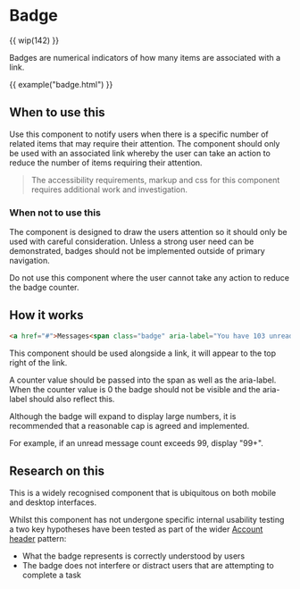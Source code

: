 # Badge

{{ wip(142) }}

Badges are numerical indicators of how many items are associated with a link.

{{ example("badge.html") }}

## When to use this
Use this component to notify users when there is a specific number of related items that may require their attention. The component should only be used with an associated link whereby the user can take an action to reduce the number of items requiring their attention.

> The accessibility requirements, markup and css for this component requires additional work and investigation.

### When not to use this
The component is designed to draw the users attention so it should only be used with careful consideration. Unless a strong user need can be demonstrated, badges should not be implemented outside of primary navigation. 

Do not use this component where the user cannot take any action to reduce the badge counter.

## How it works 
```html
<a href="#">Messages<span class="badge" aria-label="You have 103 unread messages">99+</span></a>
```

This component should be used alongside a link, it will appear to the top right of the link.

A counter value should be passed into the span as well as the aria-label. When the counter value is 0 the badge should not be visible and the aria-label should also reflect this.

Although the badge will expand to display large numbers, it is recommended that a reasonable cap is agreed and implemented.

For example, if an unread message count exceeds 99, display "99+".

## Research on this
This is a widely recognised component that is ubiquitous on both mobile and desktop interfaces.

Whilst this component has not undergone specific internal usability testing a two key hypotheses have been tested as part of the wider [Account header](components/account-header/index.html) pattern:
* What the badge represents is correctly understood by users
* The badge does not interfere or distract users that are attempting to complete a task
